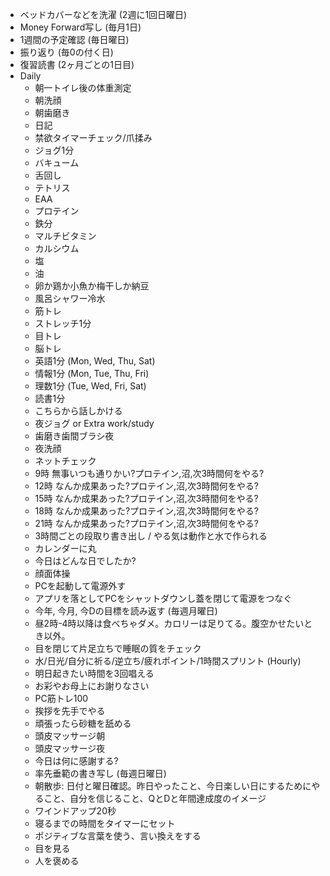 * ベッドカバーなどを洗濯 (2週に1回日曜日)
* Money Forward写し (毎月1日)
* 1週間の予定確認 (毎日曜日)
* 振り返り (毎0の付く日)
* 復習読書 (2ヶ月ごとの1日目)
* Daily
  * 朝一トイレ後の体重測定
  * 朝洗顔
  * 朝歯磨き
  * 日記
  * 禁欲タイマーチェック/爪揉み
  * ジョグ1分
  * バキューム
  * 舌回し
  * テトリス
  * EAA
  * プロテイン
  * 鉄分
  * マルチビタミン
  * カルシウム
  * 塩
  * 油
  * 卵か鶏か小魚か梅干しか納豆
  * 風呂シャワー冷水
  * 筋トレ
  * ストレッチ1分
  * 目トレ
  * 脳トレ
  * 英語1分 (Mon, Wed, Thu, Sat)
  * 情報1分 (Mon, Tue, Thu, Fri)
  * 理数1分 (Tue, Wed, Fri, Sat)
  * 読書1分
  * こちらから話しかける
  * 夜ジョグ or Extra work/study
  * 歯磨き歯間ブラシ夜
  * 夜洗顔
  * ネットチェック
  * 9時 無事いつも通りかい?プロテイン,沼,次3時間何をやる?
  * 12時 なんか成果あった?プロテイン,沼,次3時間何をやる?
  * 15時 なんか成果あった?プロテイン,沼,次3時間何をやる?
  * 18時 なんか成果あった?プロテイン,沼,次3時間何をやる?
  * 21時 なんか成果あった?プロテイン,沼,次3時間何をやる?
  * 3時間ごとの段取り書き出し / やる気は動作と水で作られる
  * カレンダーに丸
  * 今日はどんな日でしたか?
  * 顔面体操
  * PCを起動して電源外す
  * アプリを落としてPCをシャットダウンし蓋を閉じて電源をつなぐ
  * 今年, 今月, 今Dの目標を読み返す (毎週月曜日)
  * 昼2時-4時以降は食べちゃダメ。カロリーは足りてる。腹空かせたいとき以外。
  * 目を閉じて片足立ちで睡眠の質をチェック
  * 水/日光/自分に祈る/逆立ち/疲れポイント/1時間スプリント (Hourly)
  * 明日起きたい時間を3回唱える
  * お彩やお母上にお謝りなさい
  * PC筋トレ100
  * 挨拶を先手でやる
  * 頑張ったら砂糖を舐める
  * 頭皮マッサージ朝
  * 頭皮マッサージ夜
  * 今日は何に感謝する?
  * 率先垂範の書き写し (毎週日曜日)
  * 朝散歩: 日付と曜日確認。昨日やったこと、今日楽しい日にするためにやること、自分を信じること、QとDと年間達成度のイメージ
  * ワインドアップ20秒
  * 寝るまでの時間をタイマーにセット
  * ポジティブな言葉を使う、言い換えをする
  * 目を見る
  * 人を褒める

